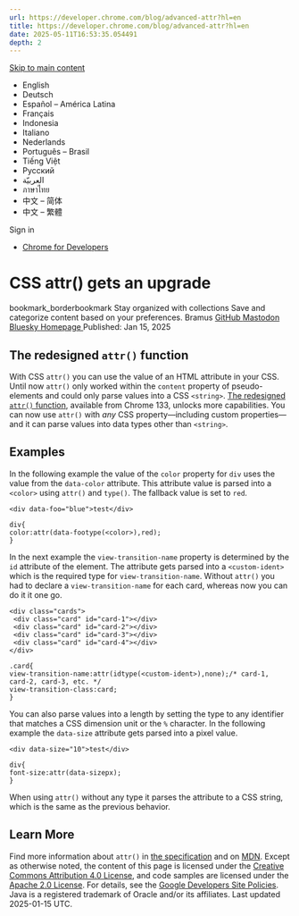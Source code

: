 ```yaml
---
url: https://developer.chrome.com/blog/advanced-attr?hl=en
title: https://developer.chrome.com/blog/advanced-attr?hl=en
date: 2025-05-11T16:53:35.054491
depth: 2
---
```


[ Skip to main content ](https://developer.chrome.com/blog/advanced-attr?hl=en#main-content)
  * English
  * Deutsch
  * Español – América Latina
  * Français
  * Indonesia
  * Italiano
  * Nederlands
  * Português – Brasil
  * Tiếng Việt
  * Русский
  * العربيّة
  * ภาษาไทย
  * 中文 – 简体
  * 中文 – 繁體

Sign in


  * [ Chrome for Developers ](https://developer.chrome.com/)


#  CSS attr() gets an upgrade 
bookmark_borderbookmark Stay organized with collections  Save and categorize content based on your preferences. 
Bramus 
[ GitHub ](https://github.com/bramus) [ Mastodon ](https://front-end.social/@bramus) [ Bluesky ](https://bsky.app/profile/bram.us) [ Homepage ](https://www.bram.us/)
Published: Jan 15, 2025 
## The redesigned `attr()` function
With CSS `attr()` you can use the value of an HTML attribute in your CSS. Until now `attr()` only worked within the `content` property of pseudo-elements and could only parse values into a CSS `<string>`.
[The redesigned `attr()` function](https://drafts.csswg.org/css-values-5/#attr-notation), available from Chrome 133, unlocks more capabilities. You can now use `attr()` with _any_ CSS property—including custom properties—and it can parse values into data types other than `<string>`.
## Examples
In the following example the value of the `color` property for `div` uses the value from the `data-color` attribute. This attribute value is parsed into a `<color>` using `attr()` and `type()`. The fallback value is set to `red`.
```
<div data-foo="blue">test</div>

```
```
div{
color:attr(data-footype(<color>),red);
}

```

In the next example the `view-transition-name` property is determined by the `id` attribute of the element. The attribute gets parsed into a `<custom-ident>` which is the required type for `view-transition-name`. Without `attr()` you had to declare a `view-transition-name` for each card, whereas now you can do it it one go.
```
<div class="cards">
 <div class="card" id="card-1"></div>
 <div class="card" id="card-2"></div>
 <div class="card" id="card-3"></div>
 <div class="card" id="card-4"></div>
</div>

```
```
.card{
view-transition-name:attr(idtype(<custom-ident>),none);/* card-1, card-2, card-3, etc. */
view-transition-class:card;
}

```

You can also parse values into a length by setting the type to any identifier that matches a CSS dimension unit or the `%` character. In the following example the `data-size` attribute gets parsed into a pixel value.
```
<div data-size="10">test</div>

```
```
div{
font-size:attr(data-sizepx);
}

```

When using `attr()` without any type it parses the attribute to a CSS string, which is the same as the previous behavior.
## Learn More
Find more information about `attr()` in [the specification](https://drafts.csswg.org/css-values-5/#attr-notation) and on [MDN](https://developer.mozilla.org/docs/Web/CSS/attr).
Except as otherwise noted, the content of this page is licensed under the [Creative Commons Attribution 4.0 License](https://creativecommons.org/licenses/by/4.0/), and code samples are licensed under the [Apache 2.0 License](https://www.apache.org/licenses/LICENSE-2.0). For details, see the [Google Developers Site Policies](https://developers.google.com/site-policies). Java is a registered trademark of Oracle and/or its affiliates.
Last updated 2025-01-15 UTC.

